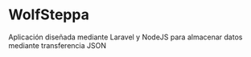# WolfSteppa
Aplicación diseñada mediante Laravel y NodeJS para almacenar datos mediante transferencia JSON
